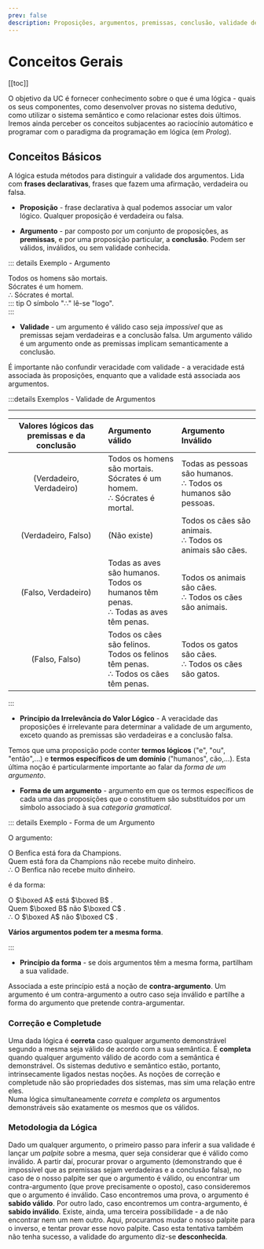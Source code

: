 ```yaml
---
prev: false
description: Proposições, argumentos, premissas, conclusão, validade de um argumento, princípio da irrelevância do valor lógico, forma de um argumento. Metodologia da lógica. Introdução a Lógica Proposicional.
---
```


# Conceitos Gerais

[[toc]]

O objetivo da UC é fornecer conhecimento sobre o que é uma lógica - quais os seus componentes, como desenvolver provas no sistema dedutivo, como utilizar o sistema semântico e como relacionar estes dois últimos. Iremos ainda perceber os conceitos subjacentes ao raciocínio automático e programar com o paradigma da programação em lógica (em _Prolog_).

## Conceitos Básicos

A lógica estuda métodos para distinguir a validade dos argumentos. Lida com **frases declarativas**, frases que fazem uma afirmação, verdadeira ou falsa.

- **Proposição** - frase declarativa à qual podemos associar um valor lógico. Qualquer proposição é verdadeira ou falsa.

- **Argumento** - par composto por um conjunto de proposições, as **premissas**, e por uma proposição particular, a **conclusão**. Podem ser válidos, inválidos, ou sem validade conhecida.

::: details Exemplo - Argumento

Todos os homens são mortais.  
Sócrates é um homem.  
∴ Sócrates é mortal.  
::: tip
O símbolo "∴" lê-se "logo".  
:::

- **Validade** - um argumento é válido caso seja _impossível_ que as premissas sejam verdadeiras e a conclusão falsa. Um argumento válido é um argumento onde as premissas implicam semanticamente a conclusão.

É importante não confundir veracidade com validade - a veracidade está associada às proposições, enquanto que a validade está associada aos argumentos.

:::details Exemplos - Validade de Argumentos

---

| Valores lógicos das premissas e da conclusão | Argumento válido                                                                           | Argumento Inválido                                                |
| :------------------------------------------: | :----------------------------------------------------------------------------------------- | :---------------------------------------------------------------- |
|           (Verdadeiro, Verdadeiro)           | Todos os homens são mortais. <br>Sócrates é um homem. <br>∴ Sócrates é mortal.             | Todas as pessoas são humanos. <br>∴ Todos os humanos são pessoas. |
|             (Verdadeiro, Falso)              | (Não existe)                                                                               | Todos os cães são animais. <br>∴ Todos os animais são cães.       |
|             (Falso, Verdadeiro)              | Todas as aves são humanos. <br> Todos os humanos têm penas. <br>∴ Todas as aves têm penas. | Todos os animais são cães. <br>∴ Todos os cães são animais.       |
|                (Falso, Falso)                | Todos os cães são felinos. <br>Todos os felinos têm penas. <br>∴ Todos os cães têm penas.  | Todos os gatos são cães. <br>∴ Todos os cães são gatos.           |

:::

- **Princípio da Irrelevância do Valor Lógico** - A veracidade das proposições é irrelevante para determinar a validade de um argumento, exceto quando as premissas são verdadeiras e a conclusão falsa.

Temos que uma proposição pode conter **termos lógicos** ("e", "ou", "então",...) e **termos específicos de um domínio** ("humanos", cão,...). Esta última noção é particularmente importante ao falar da _forma de um argumento_.

- **Forma de um argumento** - argumento em que os termos específicos de cada uma das proposições que o constituem são substituídos por um símbolo associado à sua _categoria gramatical_.

::: details Exemplo - Forma de um Argumento

O argumento:

O Benfica está fora da Champions.  
Quem está fora da Champions não recebe muito dinheiro.  
∴ O Benfica não recebe muito dinheiro.

é da forma:

O $\boxed A$ está $\boxed B$ .  
Quem $\boxed B$ não $\boxed C$ .  
∴ O $\boxed A$ não $\boxed C$ .

**Vários argumentos podem ter a mesma forma**.

:::

- **Princípio da forma** - se dois argumentos têm a mesma forma, partilham a sua validade.

Associada a este princípio está a noção de **contra-argumento**. Um argumento é um contra-argumento a outro caso seja inválido e partilhe a forma do argumento que pretende contra-argumentar.

### Correção e Completude

Uma dada lógica é **correta** caso qualquer argumento demonstrável segundo a mesma seja válido de acordo com a sua semântica. É **completa** quando qualquer argumento válido de acordo com a semântica é demonstrável. Os sistemas dedutivo e semântico estão, portanto, intrinsecamente ligados nestas noções. As noções de correção e completude não são propriedades dos sistemas, mas sim uma relação entre eles.  
Numa lógica simultaneamente _correta_ e _completa_ os argumentos demonstráveis são exatamente os mesmos que os válidos. 

### Metodologia da Lógica

Dado um qualquer argumento, o primeiro passo para inferir a sua validade é lançar um _palpite_ sobre a mesma, quer seja considerar que é válido como inválido.
A partir daí, procurar provar o argumento (demonstrando que é impossível que as premissas sejam verdadeiras e a conclusão falsa), no caso de o nosso palpite ser que o argumento é válido, ou encontrar um contra-argumento (que prove precisamente o oposto), caso consideremos que o argumento é inválido.
Caso encontremos uma prova, o argumento é **sabido válido**.
Por outro lado, caso encontremos um contra-argumento, é **sabido inválido**.
Existe, ainda, uma terceira possibilidade - a de não encontrar nem um nem outro.
Aqui, procuramos mudar o nosso palpite para o inverso, e tentar provar esse novo palpite.
Caso esta tentativa também não tenha sucesso, a validade do argumento diz-se **desconhecida**.
